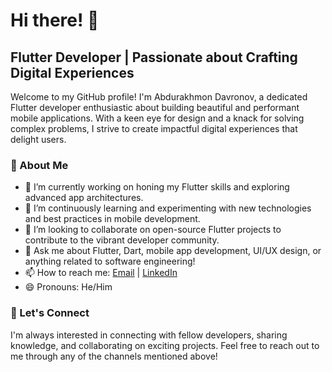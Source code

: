 # Hi there! 👋

## Flutter Developer | Passionate about Crafting Digital Experiences

Welcome to my GitHub profile! I'm Abdurakhmon Davronov, a dedicated Flutter developer enthusiastic about building beautiful and performant mobile applications. With a keen eye for design and a knack for solving complex problems, I strive to create impactful digital experiences that delight users.

### 🚀 About Me

- 🔭 I’m currently working on honing my Flutter skills and exploring advanced app architectures.
- 🌱 I’m continuously learning and experimenting with new technologies and best practices in mobile development.
- 👯 I’m looking to collaborate on open-source Flutter projects to contribute to the vibrant developer community.
- 💬 Ask me about Flutter, Dart, mobile app development, UI/UX design, or anything related to software engineering!
- 📫 How to reach me: [Email](mailto:abdurakhmon278@gmail.com) | [LinkedIn](https://www.linkedin.com/in/abdurrohmandavron)
- 😄 Pronouns: He/Him

### 🤝 Let's Connect

I'm always interested in connecting with fellow developers, sharing knowledge, and collaborating on exciting projects. Feel free to reach out to me through any of the channels mentioned above!
